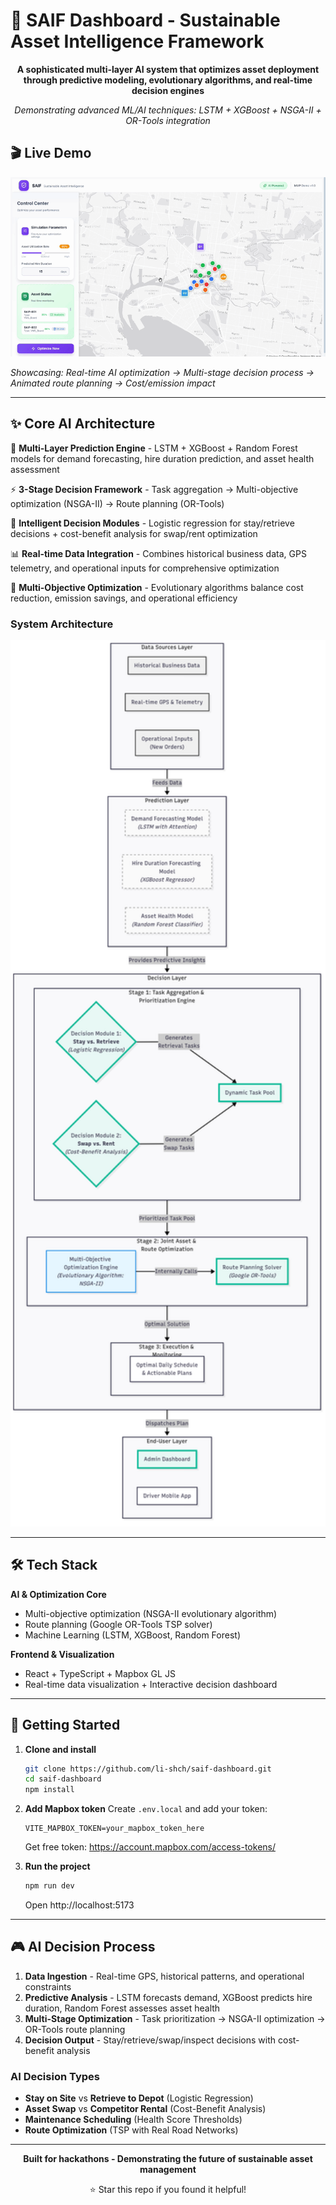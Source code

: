 # 🚚 SAIF Dashboard - Sustainable Asset Intelligence Framework

<div align="center">

**A sophisticated multi-layer AI system that optimizes asset deployment through predictive modeling, evolutionary algorithms, and real-time decision engines**

*Demonstrating advanced ML/AI techniques: LSTM + XGBoost + NSGA-II + OR-Tools integration*

</div>

## 🎬 Live Demo

![SAIF Dashboard Demo](./assets/demo-preview.gif)

*Showcasing: Real-time AI optimization → Multi-stage decision process → Animated route planning → Cost/emission impact*

---

## ✨ Core AI Architecture

🧠 **Multi-Layer Prediction Engine** - LSTM + XGBoost + Random Forest models for demand forecasting, hire duration prediction, and asset health assessment

⚡ **3-Stage Decision Framework** - Task aggregation → Multi-objective optimization (NSGA-II) → Route planning (OR-Tools)

🎯 **Intelligent Decision Modules** - Logistic regression for stay/retrieve decisions + cost-benefit analysis for swap/rent optimization

📊 **Real-time Data Integration** - Combines historical business data, GPS telemetry, and operational inputs for comprehensive optimization

🔄 **Multi-Objective Optimization** - Evolutionary algorithms balance cost reduction, emission savings, and operational efficiency

### System Architecture
<div align="center">
<img src="./assets/architecture-diagram.png" alt="SAIF AI Architecture" width="600">
</div>

---

## 🛠️ Tech Stack

**AI & Optimization Core**
- Multi-objective optimization (NSGA-II evolutionary algorithm)
- Route planning (Google OR-Tools TSP solver)
- Machine Learning (LSTM, XGBoost, Random Forest)

**Frontend & Visualization**
- React + TypeScript + Mapbox GL JS
- Real-time data visualization + Interactive decision dashboard

---

## 🚀 Getting Started

1. **Clone and install**
   ```bash
   git clone https://github.com/li-shch/saif-dashboard.git
   cd saif-dashboard
   npm install
   ```

2. **Add Mapbox token**
   Create `.env.local` and add your token:
   ```env
   VITE_MAPBOX_TOKEN=your_mapbox_token_here
   ```
   Get free token: https://account.mapbox.com/access-tokens/

3. **Run the project**
   ```bash
   npm run dev
   ```
   Open http://localhost:5173

---

## 🎮 AI Decision Process

1. **Data Ingestion** - Real-time GPS, historical patterns, and operational constraints
2. **Predictive Analysis** - LSTM forecasts demand, XGBoost predicts hire duration, Random Forest assesses asset health
3. **Multi-Stage Optimization** - Task prioritization → NSGA-II optimization → OR-Tools route planning
4. **Decision Output** - Stay/retrieve/swap/inspect decisions with cost-benefit analysis

### AI Decision Types
- **Stay on Site** vs **Retrieve to Depot** (Logistic Regression)
- **Asset Swap** vs **Competitor Rental** (Cost-Benefit Analysis)  
- **Maintenance Scheduling** (Health Score Thresholds)
- **Route Optimization** (TSP with Real Road Networks)

---

<div align="center">

**Built for hackathons - Demonstrating the future of sustainable asset management**

⭐ Star this repo if you found it helpful!

</div>